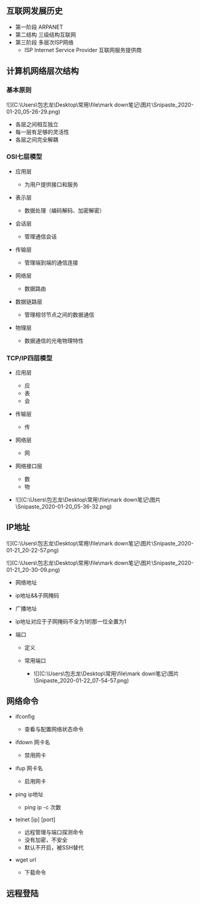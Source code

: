## 互联网发展历史

+ 第一阶段 ARPANET
+ 第二结构 三级结构互联网
+ 第三阶段 多层次ISP网络
  + ISP Internet Service Provider 互联网服务提供商

## 计算机网络层次结构

### 基本原则

![](C:\Users\包志龙\Desktop\常用\file\mark down笔记\图片\Snipaste_2020-01-20_05-26-29.png)

+ 各层之间相互独立
+ 每一层有足够的灵活性
+ 各层之间完全解耦

### OSI七层模型

+ 应用层
  + 为用户提供接口和服务

+ 表示层
  + 数据处理（编码解码、加密解密）

+ 会话层
  + 管理通信会话

+ 传输层
  + 管理端到端的通信连接

+ 网络层
  + 数据路由

+ 数据链路层
  + 管理相邻节点之间的数据通信

+ 物理层
  + 数据通信的光电物理特性

### TCP/IP四层模型

+ 应用层
  + 应
  + 表
  + 会
+ 传输层
  + 传
+ 网络层
  + 网
+ 网络接口层
  + 数
  + 物

+ ![](C:\Users\包志龙\Desktop\常用\file\mark down笔记\图片\Snipaste_2020-01-20_05-36-32.png)

## IP地址

![](C:\Users\包志龙\Desktop\常用\file\mark down笔记\图片\Snipaste_2020-01-21_20-22-57.png)

![](C:\Users\包志龙\Desktop\常用\file\mark down笔记\图片\Snipaste_2020-01-21_20-30-09.png)

+ 网络地址
  
+ ip地址&&子网掩码
  
+ 广播地址
  
+ ip地址对应于子网掩码不全为1的那一位全置为1
  
+ 端口
  + 定义
  
  + 常用端口
    + ![](C:\Users\包志龙\Desktop\常用\file\mark down笔记\图片\Snipaste_2020-01-22_07-54-57.png)

## 网络命令

+ ifconfig
  + 查看与配置网络状态命令

+ ifdown 网卡名
  + 禁用网卡
+ ifup 网卡名
  + 启用网卡

+ ping ip地址
  + ping ip -c 次数

+ telnet [ip] [port]
  + 远程管理与端口探测命令
  + 没有加密，不安全
  + 默认不开启，被SSH替代

+ wget url
  + 下载命令

## 远程登陆

